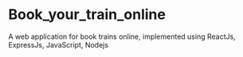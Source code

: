 # Book_your_train_online
A web application for book trains online, implemented using ReactJs, ExpressJs, JavaScript, Nodejs 
